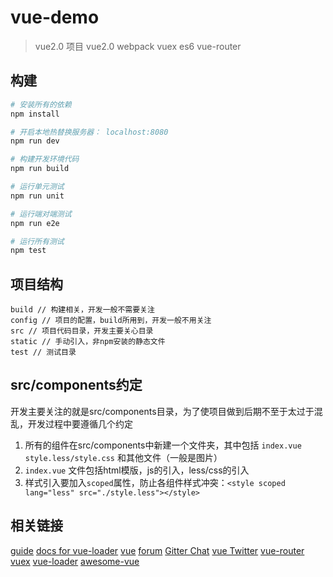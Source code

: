 # vue-demo

> vue2.0 项目 vue2.0 webpack vuex es6 vue-router

## 构建

``` bash
# 安装所有的依赖
npm install

# 开启本地热替换服务器： localhost:8080
npm run dev

# 构建开发环境代码
npm run build

# 运行单元测试
npm run unit

# 运行端对端测试
npm run e2e

# 运行所有测试
npm test
```
## 项目结构
```
build // 构建相关，开发一般不需要关注
config // 项目的配置，build所用到，开发一般不用关注
src // 项目代码目录，开发主要关心目录
static // 手动引入，非npm安装的静态文件
test // 测试目录
```

## src/components约定
开发主要关注的就是src/components目录，为了使项目做到后期不至于太过于混乱，开发过程中要遵循几个约定

1. 所有的组件在src/components中新建一个文件夹，其中包括 `index.vue` `style.less/style.css` 和其他文件（一般是图片）
1. `index.vue` 文件包括html模版，js的引入，less/css的引入
1. 样式引入要加入`scoped`属性，防止各组件样式冲突：`<style scoped lang="less" src="./style.less"></style>`


## 相关链接
[guide](http://vuejs-templates.github.io/webpack/) 
[docs for vue-loader](http://vuejs.github.io/vue-loader)
[vue](https://vuejs.org)
[forum](https://forum.vuejs.org)
[Gitter Chat](https://gitter.im/vuejs/vue)
[vue Twitter](https://twitter.com/vuejs)
[vue-router](http://router.vuejs.org/)
[vuex](http://vuex.vuejs.org/)
[vue-loader](http://vue-loader.vuejs.org/)
[awesome-vue](https://github.com/vuejs/awesome-vue)

